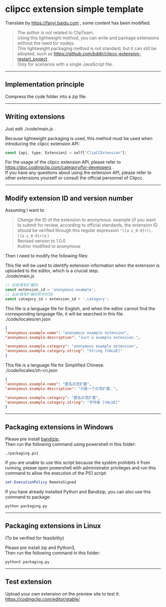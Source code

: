 # clipcc extension simple template

Translate by <https://fanyi.baidu.com> , some content has been modified.  

> The author is not related to ClipTeam.  
> Using this lightweight method, you can write and package extensions without the need for nodejs.  
> This lightweight packaging method is not standard, but it can still be adopted, such as <https://github.com/bddjr/clipcc-extension-restart_project> .  
> Only for scenarios with a single JavaScript file.  

***

## Implementation principle
Compress the code folder into a zip file.  

***
## Writing extensions

Just edit ./code/main.js .

Because lightweight packaging is used, this method must be used when introducing the clipcc extension API:
```javascript
const {api, type, Extension} = self["ClipCCExtension"];
```

For the usage of the clipcc extension API, please refer to <https://doc.codingclip.com/category/for-developers> .  
If you have any questions about using the extension API, please refer to other extensions yourself or consult the official personnel of Clipcc.  

***
## Modify extension ID and version number

Assuming I want to

> Change the ID of the extension to anonymous. example (if you want to submit for review, according to official standards, the extension ID should be verified through this regular expression `^([a-z_0-9]+)\.([a-z_0-9]+)$` )  
> Revised version to 1.0.0  
> Author modified to anonymous  

Then I need to modify the following files:  

This file will be used to identify extension information when the extension is uploaded to the editor, which is a crucial step.  
./code/main.js  
```javascript
// 此处填写扩展ID
const extension_id = 'anonymous.example';
// 此处填写扩展的积木栏ID
const category_id = extension_id + '.category';
```

This file is a language file for English, and when the editor cannot find the corresponding language file, it will be searched in this file.  
./code/locales/en.json  
```json
{
"anonymous.example.name": "anonymous example extension",
"anonymous.example.description": "Just a example extension.",

"anonymous.example.category": "anonymous example extension",
"anonymous.example.category.string": "String [VALUE]"
}
```

This file is a language file for Simplified Chinese.  
./code/locales/zh-cn.json  
```json
{
"anonymous.example.name": "匿名示范扩展",
"anonymous.example.description": "只是一个示范扩展。",

"anonymous.example.category": "匿名示范扩展",
"anonymous.example.category.string": "字符串 [VALUE]"
}
```

***
## Packaging extensions in Windows 

Please pre install [bandizip](https://en.bandisoft.com/bandizip/),  
Then run the following command using powershell in this folder:  
```
./packaging.ps1
```

If you are unable to use this script because the system prohibits it from running, please open powershell with administrator privileges and run this command to allow the execution of the PS1 script:  
```powershell
set-ExecutionPolicy RemoteSigned
```

If you have already installed Python and Bandizip, you can also use this command to package:  
```
python packaging.py
```

***
## Packaging extensions in Linux

(To be verified for feasibility)  

Please pre install zip and Python3,  
Then run the following command in this folder:  
```
python3 packaging.py
```

***
## Test extension

Upload your own extension on the preview site to test it:  
<https://codingclip.com/editor/stable/>  
